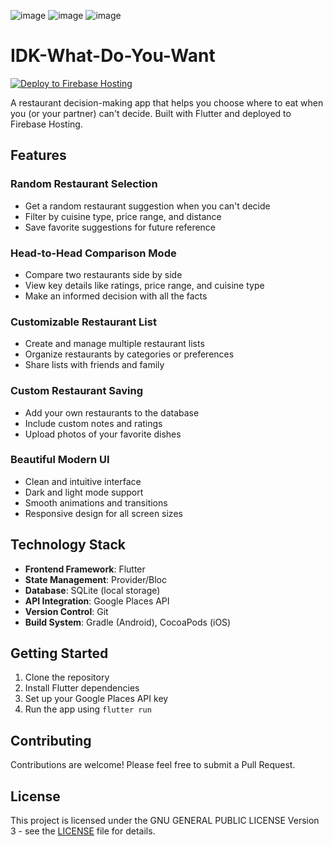 ![image](https://github.com/user-attachments/assets/4b47a03d-4b9d-4882-92c3-9533fd4f440b)
![image](https://github.com/user-attachments/assets/a7669239-bff7-47f4-8386-d59ad68ff99d)
![image](https://github.com/user-attachments/assets/1aa4df8f-317c-43d5-87b1-ce070bd14e0f)

# IDK-What-Do-You-Want

[![Deploy to Firebase Hosting](https://github.com/SpencerSmithSite/IDK-what-do-YOU-want/actions/workflows/firebase-hosting-merge.yml/badge.svg)](https://github.com/SpencerSmithSite/IDK-what-do-YOU-want/actions/workflows/firebase-hosting-merge.yml)

A restaurant decision-making app that helps you choose where to eat when you (or your partner) can't decide. Built with Flutter and deployed to Firebase Hosting.

## Features

### Random Restaurant Selection
- Get a random restaurant suggestion when you can't decide
- Filter by cuisine type, price range, and distance
- Save favorite suggestions for future reference

### Head-to-Head Comparison Mode
- Compare two restaurants side by side
- View key details like ratings, price range, and cuisine type
- Make an informed decision with all the facts

### Customizable Restaurant List
- Create and manage multiple restaurant lists
- Organize restaurants by categories or preferences
- Share lists with friends and family

### Custom Restaurant Saving
- Add your own restaurants to the database
- Include custom notes and ratings
- Upload photos of your favorite dishes

### Beautiful Modern UI
- Clean and intuitive interface
- Dark and light mode support
- Smooth animations and transitions
- Responsive design for all screen sizes

## Technology Stack

- **Frontend Framework**: Flutter
- **State Management**: Provider/Bloc
- **Database**: SQLite (local storage)
- **API Integration**: Google Places API
- **Version Control**: Git
- **Build System**: Gradle (Android), CocoaPods (iOS)

## Getting Started

1. Clone the repository
2. Install Flutter dependencies
3. Set up your Google Places API key
4. Run the app using `flutter run`

## Contributing

Contributions are welcome! Please feel free to submit a Pull Request.

## License

This project is licensed under the GNU GENERAL PUBLIC LICENSE Version 3 - see the [LICENSE](LICENSE) file for details.
